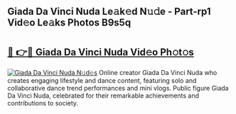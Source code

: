 ## Giada Da Vinci Nuda Le𝚊k𝚎d N𝚞𝚍e - Part-rp1 Vid𝚎o Le𝚊ks Photos B9s5q

# <h2><a href="http://fbbmm1m.evod.top/?m=Giada+Da+Vinci+Nuda">🔗 👉🔴 Giada Da Vinci Nuda Vid𝚎o Ph𝚘t𝚘s</a></h2>

[![Giada Da Vinci Nuda N𝚞d𝚎s](https://i.imgur.com/8V9OHl7.gif)](http://fbbmm1m.evod.top/?m=Giada+Da+Vinci+Nuda)
Online creator Giada Da Vinci Nuda who creates engaging lifestyle and dance content, featuring solo and collaborative dance trend performances and mini vlogs. Public figure Giada Da Vinci Nuda, celebrated for their remarkable achievements and contributions to society. 
